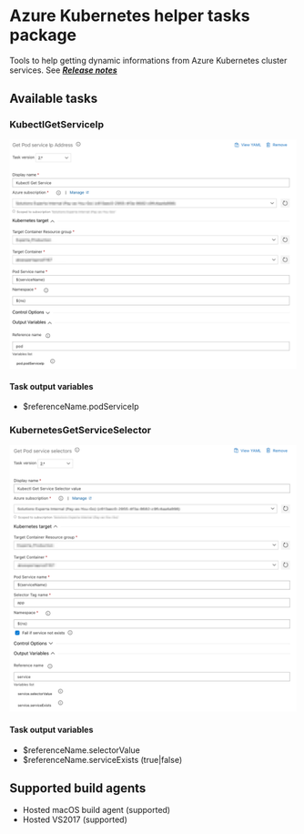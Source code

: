 # Azure Kubernetes helper tasks package
Tools to help getting dynamic informations from Azure Kubernetes cluster services. See ***[Release notes](https://github.com/expertasolutions/AKSToolsSet/releases)***

## Available tasks

### KubectlGetServiceIp
![KubectlGetServiceIp_Task_inputs](img/v2/getServiceIp.v2.png)

#### Task output variables
- $referenceName.podServiceIp

### KubernetesGetServiceSelector
![KubectlGetServiceSelector_Task_inputs](img/v2/getSelectorValue.v2.png)

#### Task output variables
- $referenceName.selectorValue
- $referenceName.serviceExists (true|false)

## Supported build agents
- Hosted macOS build agent (supported)
- Hosted VS2017 (supported)

